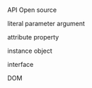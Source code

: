 ### 
API
Open source

literal
parameter
argument

attribute
property

instance
object

interface

DOM
